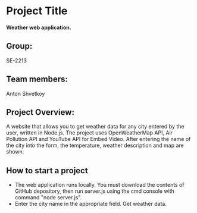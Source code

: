 
# Project Title

**Weather web application.**

## Group: 
SE-2213

## Team members:
Anton Shvetkoy

## Project Overview:
A website that allows you to get weather data for any city entered by the user, written in Node.js. The project uses OpenWeatherMap API, Air Pollution API and YouTube API for Embed Video. After entering the name of the city into the form, the temperature, weather description and map are shown.

## How to start a project
+ The web application runs locally. You must download the contents of GitHub depository, then run server.js using the cmd console with command "node server.js".
+ Enter the city name in the appropriate field. Get weather data.